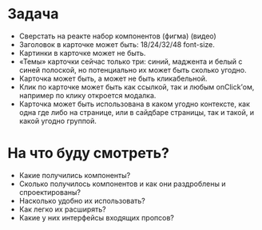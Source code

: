 # Задача
- Сверстать на реакте набор компонентов (фигма) (видео)
- Заголовок в карточке может быть: 18/24/32/48 font-size.
- Картинки в карточке может не быть.
- «Темы» карточки сейчас только три: синий, маджента и белый с синей полоской, но потенциально их может быть сколько угодно.
- Карточка может быть, а может не быть кликабельной.
- Клик по карточке может быть как ссылкой, так и любым onClick’ом, например по клику откроется модалка.
- Карточка может быть использована в каком угодно контексте, как одна где либо на странице, или в сайдбаре страницы, так и такой, и какой угодно группой.
  
# На что буду смотреть?
- Какие получились компоненты?
- Сколько получилось компонентов и как они раздроблены и спроектированы?
- Насколько удобно их использовать?
- Как легко их расширять?
- Какие у них интерфейсы входящих пропсов?
